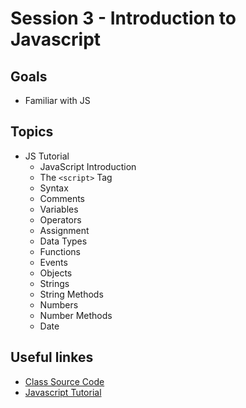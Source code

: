# Session 3 - Introduction to Javascript

## Goals

* Familiar with JS

## Topics

* JS Tutorial
  * JavaScript Introduction
  * The `<script>` Tag
  * Syntax
  * Comments
  * Variables
  * Operators
  * Assignment
  * Data Types
  * Functions
  * Events
  * Objects
  * Strings
  * String Methods
  * Numbers
  * Number Methods
  * Date


## Useful linkes
- [Class Source Code](https://github.com/zahrakbri/react-class/blob/Session-3/)
- [Javascript Tutorial](https://www.w3schools.com/js/default.asp)